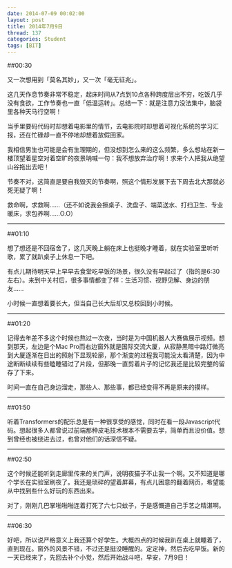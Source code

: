```yaml
---
date: 2014-07-09 00:02:00
layout: post
title: 2014年7月9日
thread: 137
categories: Student
tags: [BIT]
---
```


##00:30

又一次想用到「莫名其妙」，又一次「毫无征兆」。

这几天作息节奏非常不稳定，起床时间从7点到10点各种跨度层出不穷，吃饭几乎没有食欲，工作节奏也一直「低温运转」。总结一下：就是注意力没法集中，脑袋里各种天马行空啊！

当手里要码代码时却想着电影里的情节，去电影院时却想着可视化系统的学习汇报，还在忙碌却一直不停地却想着放假回家。

我相信男生也可能是会有生理期的，但没想到怎么来的这么频繁，多么想站在新一楼顶望着星空对着空旷的夜景呐喊一句：我不想放弃治疗啊！求来个人把我从绝望山谷拖出去吧！

节奏不对，这简直是要自我毁灭的节奏啊，照这个情形发展下去下周去北大那就必死无疑了啊！

救命啊，求救啊……（还不如说我会擦桌子、洗盘子、端菜送水、打扫卫生、专业暖床，求包养啊……O.O）

----

##01:10

想了想还是不回宿舍了，这几天晚上躺在床上也挺晚才睡着，就在实验室里听听歌，累了就趴桌子上休息一下吧。

有点儿期待明天早上早早去食堂吃早饭的场景，很久没有早起过了（指的是6:30左右）。来到中关村后，很多事情都变了样：生活习惯、视野见解、身边的朋友……

小时候一直想着要长大，但当自己长大后却又总校回到小时候。

----

##01:20

记得去年差不多这个时候也熬过一次夜，当时是为中国机器人大赛做展示视频。想到那天，左边是个Mac Pro而右边窗外就是国际交流大厦，从寂静黑暗中路灯微亮到大厦逐渐在日出的照射下显现轮廓，那个渐变的过程我可能没太看清楚，因为中途断断续续有些瞌睡错过了片段，但那晚一直剪着片子的记忆我还是比较完整的留存了下来。

时间一直在自己身边溜走，那些人、那些事，都已经变得不再是原来的摸样。 

----

##01:50

听着Transformers的配乐总是有一种很享受的感觉，同时在看一段Javascript代码。想起很多人都曾说过前端那种皮毛技术根本不需要去学，简单而且没价值。想到曾经也被绕进去过，也曾对他们的话深信不疑。

----

##02:50

这个时候还能听到走廊里传来的关门声，说明夜猫子不止我一个啊。又不知道是哪个学长在实验室刷夜了。我还是琐碎的望着屏幕，有点儿困意的翻着网页，希望能从中找到些什么好玩的东西出来。

对了，刚刚几巴掌啪啪啪连着打死了六七只蚊子，于是感慨道自己手艺之精湛啊。

----

##06:30

好吧，所以说严格意义上我还算个好学生。大概四点的时候我趴在桌上就睡着了，直到现在。窗外的风景不错，不过还是挺没睡醒的。定定神，然后去吃早饭。新的一天已经来了，先回去补个小觉，然后开始战斗吧，早安，7月9日！
